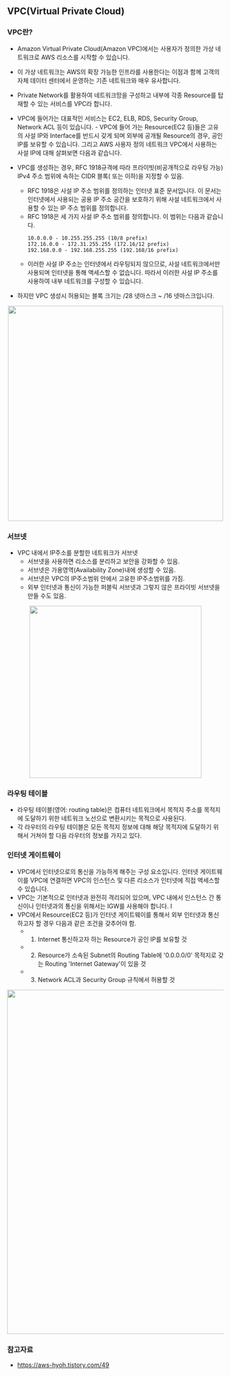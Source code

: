 ## VPC(Virtual Private Cloud)
### VPC란?
- Amazon Virtual Private Cloud(Amazon VPC)에서는 사용자가 정의한 가상 네트워크로 AWS 리소스를 시작할 수 있습니다.
- 이 가상 네트워크는 AWS의 확장 가능한 인프라를 사용한다는 이점과 함께 고객의 자체 데이터 센터에서 운영하는 기존 네트워크와 매우 유사합니다.
- Private Network를 활용하여 네트워크망을 구성하고 내부에 각종 Resource를 탑재할 수 있는 서비스를 VPC라 합니다. 
- VPC에 들어가는 대표적인 서비스는 EC2, ELB, RDS, Security Group, Network ACL 등이 있습니다. - VPC에 들어 가는 Resource(EC2 등)들은 고유의 사설 IP와 Interface를 반드시 갖게 되며 외부에 공개될 Resource의 경우, 공인 IP를 보유할 수 있습니다. 그리고 AWS 사용자 정의 네트워크 VPC에서 사용하는 사설 IP에 대해 살펴보면 다음과 같습니다.
- VPC를 생성하는 경우, RFC 1918규격에 따라 프라이빗(비공개적으로 라우팅 가능) IPv4 주소 범위에 속하는 CIDR 블록( 또는 이하)을 지정할 수 있음.

  - RFC 1918은 사설 IP 주소 범위를 정의하는 인터넷 표준 문서입니다. 이 문서는 인터넷에서 사용되는 공용 IP 주소 공간을 보호하기 위해 사설 네트워크에서 사용할 수 있는 IP 주소 범위를 정의합니다.
  - RFC 1918은 세 가지 사설 IP 주소 범위를 정의합니다. 이 범위는 다음과 같습니다.
    ```
    10.0.0.0 - 10.255.255.255 (10/8 prefix)
    172.16.0.0 - 172.31.255.255 (172.16/12 prefix)
    192.168.0.0 - 192.168.255.255 (192.168/16 prefix)
    ```
  - 이러한 사설 IP 주소는 인터넷에서 라우팅되지 않으므로, 사설 네트워크에서만 사용되며 인터넷을 통해 액세스할 수 없습니다. 따라서 이러한 사설 IP 주소를 사용하여 내부 네트워크를 구성할 수 있습니다. 

- 하지만 VPC 생성시 허용되는 블록 크기는 /28 넷마스크 ~ /16 넷마스크입니다. 
<div align="center">
<img width="500" src="https://img1.daumcdn.net/thumb/R1280x0/?scode=mtistory2&fname=https%3A%2F%2Fblog.kakaocdn.net%2Fdn%2Fbwch2X%2FbtqDwFqChJF%2FHhxVC5xmuPCjaH6AMb9Jf0%2Fimg.png">
</div>

### 서브넷
- VPC 내에서 IP주소를 분할한 네트워크가 서브넷
  - 서브넷을 사용하면 리소스를 분리하고 보안을 강화할 수 있음.
  - 서브넷은 가용영역(Availability Zone)내에 생성할 수 있음.
  - 서브넷은 VPC의 IP주소범위 안에서 고유한 IP주소범위를 가짐.
  - 외부 인터넷과 통신이 가능한 퍼블릭 서브넷과 그렇지 않은 프라이빗 서브넷을 만들 수도 있음.
<div align="center">
<img width="400" src="https://img1.daumcdn.net/thumb/R1280x0/?scode=mtistory2&fname=https%3A%2F%2Fblog.kakaocdn.net%2Fdn%2FrJ54b%2FbtqEADe4aGD%2FIGXACgdsilnQKo2UeSUueK%2Fimg.png">
</div>

### 라우팅 테이블
- 라우팅 테이블(영어: routing table)은 컴퓨터 네트워크에서 목적지 주소를 목적지에 도달하기 위한 네트워크 노선으로 변환시키는 목적으로 사용된다.  
- 각 라우터의 라우팅 테이블은 모든 목적지 정보에 대해 해당 목적지에 도달하기 위해서 거쳐야 할 다음 라우터의 정보를 가지고 있다. 
  
### 인터넷 게이트웨이
- VPC에서 인터넷으로의 통신을 가능하게 해주는 구성 요소입니다. 인터넷 게이트웨이를 VPC에 연결하면 VPC의 인스턴스 및 다른 리소스가 인터넷에 직접 액세스할 수 있습니다.
- VPC는 기본적으로 인터넷과 완전히 격리되어 있으며, VPC 내에서 인스턴스 간 통신이나 인터넷과의 통신을 위해서는 IGW를 사용해야 합니다. I
- VPC에서 Resource(EC2 등)가 인터넷 게이트웨이를 통해서 외부 인터넷과 통신하고자 할 경우 다음과 같은 조건을 갖추어야 함.
  - 1. Internet 통신하고자 하는 Resource가 공인 IP를 보유할 것
  - 2. Resource가 소속된 Subnet의 Routing Table에 '0.0.0.0/0' 목적지로 갖는 Routing 'Internet Gateway'이 있을 것
  - 3. Network ACL과 Security Group 규칙에서 허용할 것

<div align="center">
<img width="800" src="https://img1.daumcdn.net/thumb/R1280x0/?scode=mtistory2&fname=https%3A%2F%2Fblog.kakaocdn.net%2Fdn%2F8PjiK%2FbtqDEZ92HAB%2FXbkqKnZ3ItUNfPZ7kJ51O1%2Fimg.png">
</div>

### 참고자료
- https://aws-hyoh.tistory.com/49